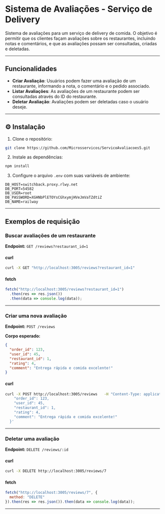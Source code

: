 # Sistema de Avaliações - Serviço de Delivery

Sistema de avaliações para um serviço de delivery de comida. O objetivo é permitir que os clientes façam avaliações sobre os restaurantes, incluindo notas e comentários, e que as avaliações possam ser consultadas, criadas e deletadas.

---

## Funcionalidades

- **Criar Avaliação**: Usuários podem fazer uma avaliação de um restaurante, informando a nota, o comentário e o pedido associado.
- **Listar Avaliações**: As avaliações de um restaurante podem ser consultadas através do ID do restaurante.
- **Deletar Avaliação**: Avaliações podem ser deletadas caso o usuário deseje.

---


## ⚙️ Instalação

1. Clone o repositório:

```bash
git clone https://github.com/Microsservicos/ServicoAvaliacoes5.git
```

2. Instale as dependências:

```bash
npm install
```

3. Configure o arquivo `.env` com suas variáveis de ambiente:

```env
DB_HOST=switchback.proxy.rlwy.net
DB_PORT=54582  
DB_USER=root
DB_PASSWORD=XGHNbPlETOYsCGhxymjHVeJmVaTZdtiZ
DB_NAME=railway
```


---

## Exemplos de requisição

### Buscar avaliações de um restaurante


**Endpoint:** `GET /reviews?restaurant_id=1`

#### curl
```bash
curl -X GET "http://localhost:3005/reviews?restaurant_id=1"
```

#### fetch
```js
fetch("http://localhost:3005/reviews?restaurant_id=1")
  .then(res => res.json())
  .then(data => console.log(data));
```

---

### Criar uma nova avaliação

**Endpoint:** `POST /reviews`

**Corpo esperado:**
```json
{
  "order_id": 123,
  "user_id": 45,
  "restaurant_id": 1,
  "rating": 4,
  "comment": "Entrega rápida e comida excelente!"
}
```

#### curl
```bash
curl -X POST http://localhost:3005/reviews   -H "Content-Type: application/json"   -d '{
    "order_id": 123,
    "user_id": 45,
    "restaurant_id": 1,
    "rating": 4,
    "comment": "Entrega rápida e comida excelente!"
  }'
```

---

### Deletar uma avaliação

**Endpoint:** `DELETE /reviews/:id`

#### curl
```bash
curl -X DELETE http://localhost:3005/reviews/7
```

#### fetch
```js
fetch("http://localhost:3005/reviews/7", {
  method: "DELETE"
}).then(res => res.json()).then(data => console.log(data));
```

---
